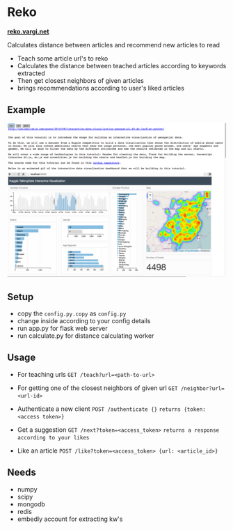 # Reko

[**reko.vargi.net**](http://reko.vargi.net)

Calculates distance between articles and recommend new articles to read

- Teach some article url's to reko
- Calculates the distance between teached articles according to keywords extracted
- Then get closest neighbors of given articles
- brings recommendations according to user's liked articles

## Example
![alt_text](readme.png)


## Setup
    
- copy the `config.py.copy` as `config.py`
- change inside according to your config details
- run app.py for flask web server 
- run calculate.py for distance calculating worker

## Usage
 
 
- For teaching urls
 `GET /teach?url=<path-to-url>`
 
- For getting one of the closest neighbors of given url
 `GET /neighbor?url=<url-id>`

- Authenticate a new client
 `POST /authenticate {}`
 `returns {token: <access token>}`

- Get a suggestion
 `GET /next?token=<access_token>`
 `returns a response according to your likes`

- Like an article
 `POST /like?token=<access_token> {url: <article_id>}`


## Needs

- numpy
- scipy
- mongodb
- redis
- embedly account for extracting kw's
